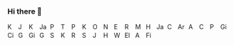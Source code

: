 ### Hi there 👋
<a href="https://www.android.com/"><img src="../main/icons/android.svg" alt="Kotlin" width="16" height="16"></a>&nbsp;
<a href="https://developer.android.com/jetpack/compose"><img src="../main/icons/jetpack_compose.svg" alt="Jetpack Compose" width="16" height="16"></a>&nbsp;
<a href="https://kotlinlang.org/"><img src="../main/icons/kotlin.svg" alt="Kotlin" width="16" height="16"></a>&nbsp;
<img src="../main/icons/java.svg" alt="Java" width="16" height="16">&nbsp;
<img src="../main/icons/python.svg" alt="Python" width="16" height="16">&nbsp;
<img src="../main/icons/tensorflow.svg" alt="Tensorflow" width="16" height="16">&nbsp;
<img src="../main/icons/pytorch.svg" alt="Pytorch" width="16" height="16">&nbsp;
<img src="../main/icons/keras.svg" alt="Keras" width="16" height="16">&nbsp;
<img src="../main/icons/open_cv.svg" alt="OpenCV" width="16" height="16">&nbsp;
<img src="../main/icons/node_js.svg" alt="Node.js" width="16" height="16">&nbsp;
<img src="../main/icons/express_js.svg" alt="Express.js" width="16" height="16">&nbsp;
<img src="../main/icons/react.svg" alt="React" width="16" height="16">&nbsp;
<img src="../main/icons/mongo_db.svg" alt="MongoDB" width="16" height="16">&nbsp;
<img src="../main/icons/html.svg" alt="HTML" width="16" height="16">&nbsp;
<img src="../main/icons/javascript.svg" alt="JavaScript" width="16" height="16">&nbsp;
<img src="../main/icons/css.svg" alt="CSS" width="16" height="16">&nbsp;
<img src="../main/icons/arduino.svg" alt="Arduino" width="16" height="16">&nbsp;
<img src="../main/icons/arm.svg" alt="ARM" width="16" height="16">&nbsp;
<img src="../main/icons/c_plus_plus.svg" alt="C++" width="16" height="16">&nbsp;
<img src="../main/icons/postgresql.svg" alt="PostgreSQL" width="16" height="16">&nbsp;
<img src="../main/icons/git.svg" alt="Git" width="16" height="16">&nbsp;
<img src="../main/icons/circle_ci.svg" alt="CircleCI" width="16" height="16">&nbsp;
<img src="../main/icons/go.svg" alt="Go" width="16" height="16">&nbsp;
<img src="../main/icons/gin_gonic.svg" alt="Gin Gonic" width="16" height="16">&nbsp;
<img src="../main/icons/gorm.svg" alt="GORM" width="16" height="16">&nbsp;
<img src="../main/icons/sqlite.svg" alt="SQLite" width="16" height="16">&nbsp;
<img src="../main/icons/koin.svg" alt="Koin" width="16" height="16">&nbsp;
<img src="../main/icons/rx_java.svg" alt="RXJava" width="16" height="16">&nbsp;
<img src="../main/icons/scikit_learn.svg" alt="Scikit Learn" width="16" height="16">&nbsp;
<img src="../main/icons/jupyter.svg" alt="Jupyter" width="16" height="16">&nbsp;
<img src="../main/icons/hapi.svg" alt="Hapi" width="16" height="16">&nbsp;
<img src="../main/icons/wordpress.svg" alt="Wordpress" width="16" height="16">&nbsp;
<img src="../main/icons/elementor.svg" alt="Elementor" width="16" height="16">&nbsp;
<img src="../main/icons/aws.svg" alt="AWS" width="16" height="16">&nbsp;
<img src="../main/icons/figma.svg" alt="Figma" width="16" height="16">&nbsp;

<!--
**ricky-kiva/ricky-kiva** is a ✨ _special_ ✨ repository because its `README.md` (this file) appears on your GitHub profile.

Here are some ideas to get you started:

- 🔭 I’m currently working on ...
- 🌱 I’m currently learning ...
- 👯 I’m looking to collaborate on ...
- 🤔 I’m looking for help with ...
- 💬 Ask me about ...
- 📫 How to reach me: ...
- 😄 Pronouns: ...
- ⚡ Fun fact: ...
-->
